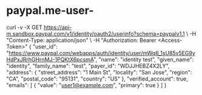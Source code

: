 # paypal.me-user-
curl -v -X GET https://api-m.sandbox.paypal.com/v1/identity/oauth2/userinfo?schema=paypalv1.1 \ -H "Content-Type: application/json" \ -H "Authorization: Bearer &lt;Access-Token>"
{
  "user_id": "https://www.paypal.com/webapps/auth/identity/user/mWq6_1sU85v5EG9yHdPxJRrhGHrnMJ-1PQKtX6pcsmA",
  "name": "identity test",
  "given_name": "identity",
  "family_name": "test",
  "payer_id": "WDJJHEBZ4X2LY",
  "address": {
    "street_address": "1 Main St",
    "locality": "San Jose",
    "region": "CA",
    "postal_code": "95131",
    "country": "US"
  },
  "verified_account": true,
  "emails": [
    {
      "value": "user1@example.com",
      "primary": true
    }
  ]
}
